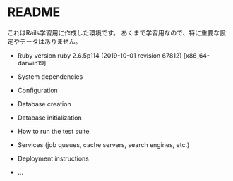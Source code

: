 # README

これはRails学習用に作成した環境です。
あくまで学習用なので、特に重要な設定やデータはありません。

* Ruby version
 ruby 2.6.5p114 (2019-10-01 revision 67812) [x86_64-darwin19]

* System dependencies

* Configuration

* Database creation

* Database initialization

* How to run the test suite

* Services (job queues, cache servers, search engines, etc.)

* Deployment instructions

* ...
